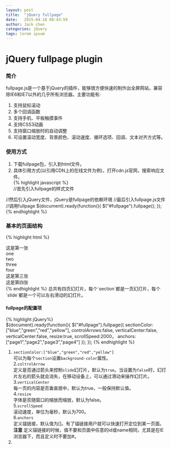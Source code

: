 ```yaml
---
layout: post
title:  "jQuery fullpage"
date:   2015-04-18 08:43:59
author: Jack chen
categories: jQuery
tags: lorem ipsum
---
```


# jQuery fullpage plugin  

### 简介  

fullpage.js是一个基于jQuery的插件，能够很方便快速的制作出全屏网站，兼容除IE6和IE7以外的几乎所有浏览器。主要功能有:  

1. 支持鼠标滚动  
2. 多个回调函数  
3. 支持手机、平板触摸事件  
4. 支持CSS3动画  
5. 支持窗口缩放时的自动调整  
6. 可设置滚动宽度、背景颜色、滚动速度、循环选项、回调、文本对齐方式等。  

### 使用方式  

1. 下载fullpage包，引入到html文件。  
2. 具体引用方式(以引用CDN上的在线文件为例)，打开cdn.js官网，搜索响应文件。  
{% highlight javascript %}  
//首先引入fullpage的样式文件  
<link href="https://...jquery.fullPage.min.css">  
//然后引入jQuery文件，jQuery是fullpage的依赖环境  
<script src="...scripts/jquery-2.2.4.min.js"></script>  
//最后引入fullpage.js文件  
<script src="https://jquery.fullPage.min.js"></script>  
//调用fullpage  
$(document).ready(function(){
  $("#fullpage").fullpage();
});  
{% endhighlight %}  

### 基本的页面结构  
{% highlight html %}  
<div id="fullpage">
		<div class="section">这是第一张</div>
		<div class="section">
			<div class="slide">one</div>
			<div class="slide">two</div>
			<div class="slide">three</div>
			<div class="slide">four</div>
		</div>
		<div class="section">这是第三张</div>
		<div class="section">这是第四张</div>
	</div>
{% endhighlight %}  
总共有四页幻灯片，每个`section`都是一页幻灯片，每个`slide`都是一个可以左右滑动的幻灯片。  

#### fullpage的配置项  

{% highlight jQuery%}  
$(document).ready(function(){
  $("#fullpage").fullpage({
    sectionColor:["blue","green","red","yellow"],
    controlArrows:false,
    verticalCenter:false,
    verticalCenter:false,
    resize:true,
    scrollSpeed:2000，
    anchors:["page1","page2","page3","page4"]
  });
});
{% endhighlight %}
1. `sectionColor:["blue","green","red","yellow"]`  
可以为每个`section`设置`background-color`属性。  
2.`coltrolArrow`  
定义是否通过箭头来控制`slide`幻灯片，默认为`true`。当设置为`false`时，幻灯片左右的箭头就会消失，在移动设备上，可以通过滑动来操作幻灯片。  
3.`verticalCenter`  
每一页的内容是否垂直居中，默认为true，一般保持默认值。  
4.`resize`  
字体是否随窗口的缩放而缩放，默认为false。  
5.`scrollSpeed`  
滚动速度，单位为毫秒，默认为700。  
6.`anchors`  
定义锚链接，默认值为[]。有了锚链接用户就可以快速打开定位到某一页面。  
**注意** 定义锚链接的时候，值不要和页面中任意的id或name相同，尤其是在IE浏览器下，而且定义时不要加#。  
7.
